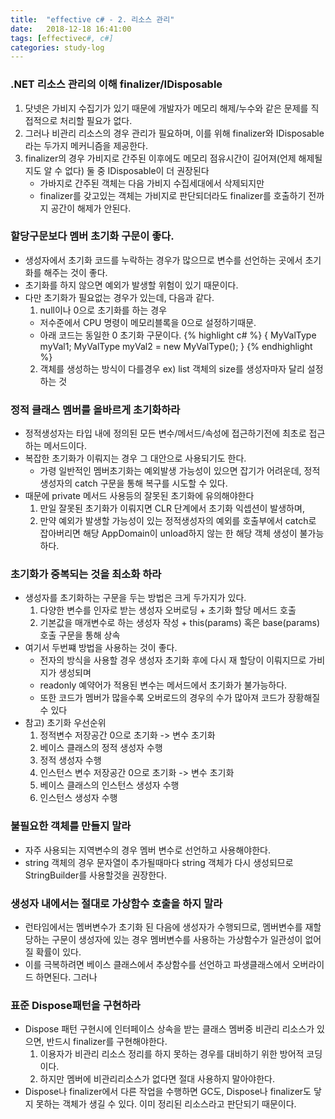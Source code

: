```yaml
---
title:  "effective c# - 2. 리소스 관리"
date:   2018-12-18 16:41:00
tags: [effectivec#, c#]
categories: study-log
---
```


### .NET 리소스 관리의 이해 finalizer/IDisposable
1. 닷넷은 가비지 수집기가 있기 때문에 개발자가 메모리 해제/누수와 같은 문제를 직접적으로 처리할 필요가 없다.
2. 그러나 비관리 리소스의 경우 관리가 필요하며, 이를 위해 finalizer와 IDisposable 라는 두가지 메커니즘을 제공한다. 
3. finalizer의 경우 가비지로 간주된 이후에도 메모리 점유시간이 길어져(언제 해제될지도 알 수 없다) 둘 중 IDisposable이 더 권장된다
    - 가바지로 간주된 객체는 다음 가비지 수집세대에서 삭제되지만
    - finalizer를 갖고있는 객체는 가비지로 판단되더라도 finalizer를 호출하기 전까지 공간이 해제가 안된다.


### 할당구문보다 멤버 초기화 구문이 좋다.
- 생성자에서 초기화 코드를 누락하는 경우가 많으므로 변수를 선언하는 곳에서 초기화를 해주는 것이 좋다.
- 초기화를 하지 않으면 예외가 발생할 위험이 있기 때문이다.
- 다만 초기화가 필요없는 경우가 있는데, 다음과 같다.
  1. null이나 0으로 초기화를 하는 경우
    - 저수준에서 CPU 명령이 메모리블록을 0으로 설정하기때문.
    - 아래 코드는 동일한 0 초기화 구문이다.
      {% highlight c# %}
      {
          MyValType myVal1;
          MyValType myVal2 = new MyValType();
      }
      {% endhighlight %}
  2. 객체를 생성하는 방식이 다를경우 ex) list 객체의 size를 생성자마자 달리 설정하는 것


### 정적 클래스 멤버를 올바르게 초기화하라
- 정적생성자는 타입 내에 정의된 모든 변수/메서드/속성에 접근하기전에 최초로 접근하는 메서드이다.
- 복잡한 초기화가 이뤄지는 경우 그 대안으로 사용되기도 한다.
  - 가령 일반적인 멤버초기화는 예외발생 가능성이 있으면 잡기가 어려운데, 정적생성자의 catch 구문을 통해 복구를 시도할 수 있다.
- 때문에 private 메서드 사용등의 잘못된 초기화에 유의해야한다
  1. 만일 잘못된 초기화가 이뤄지면 CLR 단계에서 초기화 익셉션이 발생하며,
  2. 만약 예외가 발생할 가능성이 있는 정적생성자의 예외를 호출부에서 catch로 잡아버리면 해당 AppDomain이 unload하지 않는 한 해당 객체 생성이 불가능하다.
 


### 초기화가 중복되는 것을 최소화 하라
- 생성자를 초기화하는 구문을 두는 방법은 크게 두가지가 있다.
  1. 다양한 변수를 인자로 받는 생성자 오버로딩 + 초기화 할당 메서드 호출
  2. 기본값을 매개변수로 하는 생성자 작성 + this(params) 혹은 base(params) 호출 구문을 통해 상속
- 여기서 두번쨰 방법을 사용하는 것이 좋다.
  - 전자의 방식을 사용할 경우 생성자 초기화 후에 다시 재 할당이 이뤄지므로 가비지가 생성되며
  - readonly 예약어가 적용된 변수는 메서드에서 초기화가 불가능하다.
  - 또한 코드가 멤버가 많을수록 오버로드의 경우의 수가 많아져 코드가 장황해질 수 있다
- 참고) 초기화 우선순위
    1. 정적변수 저장공간 0으로 초기화 -> 변수 초기화
    2. 베이스 클래스의 정적 생성자 수행
    3. 정적 생성자 수행
    4. 인스턴스 변수 저장공간 0으로 초기화 -> 변수 초기화
    5. 베이스 클래스의 인스턴스 생성자 수행
    6. 인스턴스 생성자 수행


### 불필요한 객체를 만들지 말라
- 자주 사용되는 지역변수의 경우 멤버 변수로 선언하고 사용해야한다.
- string 객체의 경우 문자열이 추가될때마다 string 객체가 다시 생성되므로 StringBuilder를 사용할것을 권장한다.

### 생성자 내에서는 절대로 가상함수 호출을 하지 말라
- 런타임에서는 멤버변수가 초기화 된 다음에 생성자가 수행되므로, 멤버변수를 재할당하는 구문이 생성자에 있는 경우 멤버변수를 사용하는 가상함수가 일관성이 없어질 확률이 있다.
- 이를 극복하려면 베이스 클래스에서 추상함수를 선언하고 파생클래스에서 오버라이드 하면된다. 그러나 


### 표준 Dispose패턴을 구현하라
- Dispose 패턴 구현시에 인터페이스 상속을 받는 클래스 멤버중 비관리 리소스가 있으면, 반드시 finalizer를 구현해야한다.
    1. 이용자가 비관리 리소스 정리를 하지 못하는 경우를 대비하기 위한 방어적 코딩이다.
    2. 하지만 멤버에 비관리리소스가 없다면 절대 사용하지 말아야한다.
- Dispose나 finalizer에서 다른 작업을 수행하면 GC도, Dispose나 finalizer도 닿지 못하는 객체가 생길 수 있다. 이미 정리된 리소스라고 판단되기 때문이다.